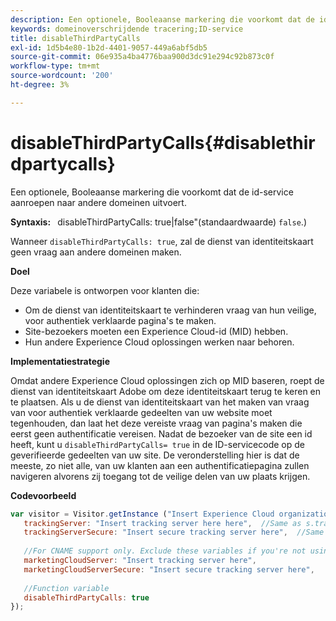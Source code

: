 ```yaml
---
description: Een optionele, Booleaanse markering die voorkomt dat de id-service aanroepen naar andere domeinen uitvoert.
keywords: domeinoverschrijdende tracering;ID-service
title: disableThirdPartyCalls
exl-id: 1d5b4e80-1b2d-4401-9057-449a6abf5db5
source-git-commit: 06e935a4ba4776baa900d3dc91e294c92b873c0f
workflow-type: tm+mt
source-wordcount: '200'
ht-degree: 3%

---
```


# disableThirdPartyCalls{#disablethirdpartycalls}

Een optionele, Booleaanse markering die voorkomt dat de id-service aanroepen naar andere domeinen uitvoert.

**Syntaxis:** ` `disableThirdPartyCalls: true|false&quot;(standaardwaarde) `false`.)

Wanneer `disableThirdPartyCalls: true`, zal de dienst van identiteitskaart geen vraag aan andere domeinen maken.

**Doel**

Deze variabele is ontworpen voor klanten die:

* Om de dienst van identiteitskaart te verhinderen vraag van hun veilige, voor authentiek verklaarde pagina&#39;s te maken.
* Site-bezoekers moeten een Experience Cloud-id (MID) hebben.
* Hun andere Experience Cloud oplossingen werken naar behoren.

**Implementatiestrategie**

Omdat andere Experience Cloud oplossingen zich op MID baseren, roept de dienst van identiteitskaart Adobe om deze identiteitskaart terug te keren en te plaatsen. Als u de dienst van identiteitskaart van het maken van vraag van voor authentiek verklaarde gedeelten van uw website moet tegenhouden, dan laat het deze vereiste vraag van pagina&#39;s maken die eerst geen authentificatie vereisen. Nadat de bezoeker van de site een id heeft, kunt u `disableThirdPartyCalls= true` in de ID-servicecode op de geverifieerde gedeelten van uw site. De veronderstelling hier is dat de meeste, zo niet alle, van uw klanten aan een authentificatiepagina zullen navigeren alvorens zij toegang tot de veilige delen van uw plaats krijgen.

**Codevoorbeeld**

```js
var visitor = Visitor.getInstance ("Insert Experience Cloud organization ID here",{ 
   trackingServer: "Insert tracking server here here",  //Same as s.trackingServer 
   trackingServerSecure: "Insert secure tracking server here",  //Same as s.trackingServerSecure 
 
   //For CNAME support only. Exclude these variables if you're not using CNAME 
   marketingCloudServer: "Insert tracking server here", 
   marketingCloudServerSecure: "Insert secure tracking server here", 
 
   //Function variable 
   disableThirdPartyCalls: true 
}); 
```
